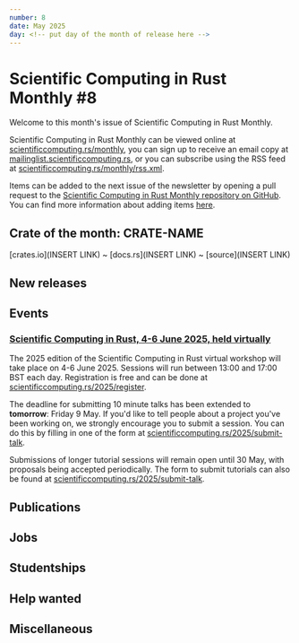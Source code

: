```yaml
---
number: 8
date: May 2025
day: <!-- put day of the month of release here -->
---
```


# Scientific Computing in Rust Monthly #8

Welcome to this month's issue of Scientific Computing in Rust Monthly.

<!-- Editor can write a 2-3 sentence introduction here -->

Scientific Computing in Rust Monthly can be viewed online at [scientificcomputing.rs/monthly](https://scientificcomputing.rs/monthly),
you can sign up to receive an email copy at [mailinglist.scientificcomputing.rs](https://mailinglist.scientificcomputing.rs),
or you can subscribe using the RSS feed at [scientificcomputing.rs/monthly/rss.xml](https://scientificcomputing.rs/monthly/rss.xml).

Items can be added to the next issue of the newsletter by opening a pull request to the
[Scientific Computing in Rust Monthly repository on GitHub](https://github.com/rust-scicomp/scientific-computing-in-rust-monthly).
You can find more information about adding items
[here](https://github.com/rust-scicomp/scientific-computing-in-rust-monthly#contributing-an-item).

## Crate of the month: CRATE-NAME
<!--
The crate of the month will be picked by the editor, who will write a brief description of it here.
If you'd like to suggest a crate that we could include here, tell us on the rust-scicomp Zulip chat
(https://rust-scicomp.zulipchat.com/login/).
-->
[crates.io](INSERT LINK) ~ [docs.rs](INSERT LINK) ~ [source](INSERT LINK)

## New releases
<!--
This section can be used to announce new released of libraries. Items should
be sorted in alphabetical order and should use the format:

### [<library name> <release number>](<crates.io link>)
<brief description of the library and its new features in this release>
-->

## Events
<!--
This section can be used to advertise events. Items should be sorted in date order, with
sooner events first, and should use the format:

### [<event name>, <day-day month year>, <location or "held virutally">, <date>](<website URL>)
<brief description of event>
-->
### [Scientific Computing in Rust, 4-6 June 2025, held virtually](https://scientificcomputing.rs/2025/)
The 2025 edition of the Scientific Computing in Rust virtual workshop will take place on 4-6 June 2025.
Sessions will run between 13:00 and 17:00 BST each day. Registration is free and can be done at
[scientificcomputing.rs/2025/register](https://scientificcomputing.rs/2025/register).

The deadline for submitting 10 minute talks has been extended to **tomorrow**: Friday 9 May.
If you'd like to tell people about a project you've been working on, we strongly encourage you to submit
a session. You can do this by filling in one of the form at
[scientificcomputing.rs/2025/submit-talk](https://scientificcomputing.rs/2025/submit-talk).

Submissions of longer tutorial sessions will remain open until 30 May, with proposals being accepted
periodically. The form to submit tutorials can also be found at
[scientificcomputing.rs/2025/submit-talk](https://scientificcomputing.rs/2025/submit-talk).

## Publications
<!--
This section can be used to publicise papers, articles and blog posts published about scientific computing in Rust.
Items should be sorted in the alphabetical order of the surname of the first listed author.
Papers posted should use the following format:

### [<authors>, <title>, <journal> <volume>](<DOI>)
<brief description of paper>

Other publications should use the following format:

### [<author>, <title>](<link>)
<brief description>
-->

## Jobs
<!--
This section can be used to advertise jobs that may be of interest. Items should be sorted in the
order in which they are added and should use the format:

### [<job title>, <location>](<more information URL>)
<description of job, including how to apply and deadline>
-->

## Studentships
<!--
This section can be used to advertise studentships (eg PhDs, Master's programmes) that may be of interest.
Items should be sorted in the order in which they are added and should use the format:

### [<title>, <location>](<more information URL>)
<description of studentship, including how to apply and deadline>
-->

## Help wanted
<!--
If you're looking for people to help develop or maintain a project, you can add it here. Items here
should be sorted in alphabetical order by project name and use the format:

### [<library name>](<link to source code repository>)
<brief description of the library and what kind of help you're interested in>
-->

## Miscellaneous
<!--
Any items that do not fit into any other section can be added here.
-->
